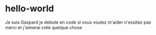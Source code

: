 # hello-world

Je suis Gaspard je debute en code si vous voulez m'aider n'essitez pas
merci 
et j'aimerai créé quelque chose
